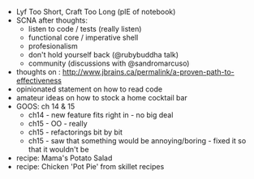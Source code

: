 - Lyf Too Short, Craft Too Long (pIE of notebook)
- SCNA after thoughts: 
    - listen to code / tests (really listen)
    - functional core / imperative shell
    - profesionalism
    - don't hold yourself back (@rubybuddha talk)
    - community (discussions with @sandromarcuso)
- thoughts on : http://www.jbrains.ca/permalink/a-proven-path-to-effectiveness
- opinionated statement on how to read code
- amateur ideas on how to stock a home cocktail bar
- GOOS: ch 14 & 15
    - ch14 - new feature fits right in - no big deal
    - ch15 - OO - really
    - ch15 - refactorings bit by bit
    - ch15 - saw that something would be annoying/boring - fixed it so that it
             wouldn't be
- recipe: Mama's Potato Salad
- recipe: Chicken 'Pot Pie' from skillet recipes
